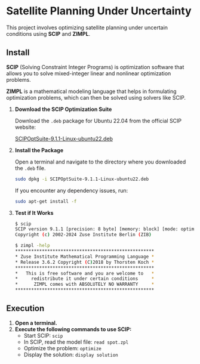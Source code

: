 # Satellite Planning Under Uncertainty

This project involves optimizing satellite planning under uncertain conditions using **SCIP** and **ZIMPL**.

## Install

**SCIP** (Solving Constraint Integer Programs) is optimization software that allows you to solve mixed-integer linear and nonlinear optimization problems.

**ZIMPL** is a mathematical modeling language that helps in formulating optimization problems, which can then be solved using solvers like SCIP.

1. **Download the SCIP Optimization Suite**

   Download the `.deb` package for Ubuntu 22.04 from the official SCIP website:

   [SCIPOptSuite-9.1.1-Linux-ubuntu22.deb](https://www.scipopt.org/download.php?fname=SCIPOptSuite-9.1.1-Linux-ubuntu22.deb)

2. **Install the Package**

   Open a terminal and navigate to the directory where you downloaded the `.deb` file.

   ```bash
   sudo dpkg -i SCIPOptSuite-9.1.1-Linux-ubuntu22.deb
   ```

   If you encounter any dependency issues, run:

   ``` bash
   sudo apt-get install -f
   ```

3. **Test if It Works**

    ```bash
   $ scip
   SCIP version 9.1.1 [precision: 8 byte] [memory: block] [mode: optimized] [LP solver: Soplex 7.1.1] [GitHash: 66f11a6724]
   Copyright (c) 2002-2024 Zuse Institute Berlin (ZIB)
   ```

   ```bash
   $ zimpl -help
   ****************************************************
   * Zuse Institute Mathematical Programming Language *
   * Release 3.6.2 Copyright (C)2018 by Thorsten Koch *
   ****************************************************
   *   This is free software and you are welcome to   *
   *     redistribute it under certain conditions     *
   *      ZIMPL comes with ABSOLUTELY NO WARRANTY     *
   ****************************************************
   ```

## Execution

1. **Open a terminal.**
2. **Execute the following commands to use SCIP:**
   - Start SCIP: `scip`
   - In SCIP, read the model file: `read spot.zpl`
   - Optimize the problem: `optimize`
   - Display the solution: `display solution`

